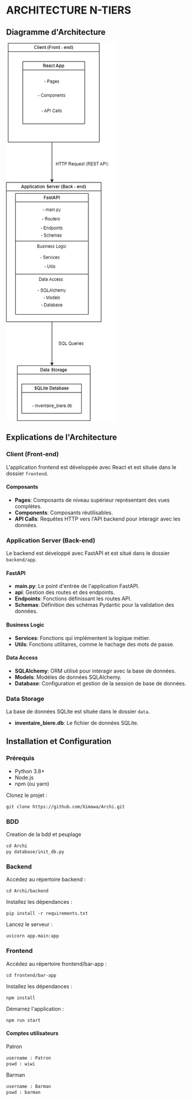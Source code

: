 # ARCHITECTURE N-TIERS

## Diagramme d'Architecture
![Diagramme d'Architecture](schema_archi.jpg)

## Explications de l'Architecture

### Client (Front-end)
L'application frontend est développée avec React et est située dans le dossier `frontend`.

#### Composants
- **Pages**: Composants de niveau supérieur représentant des vues complètes.
- **Components**: Composants réutilisables.
- **API Calls**: Requêtes HTTP vers l'API backend pour interagir avec les données.

### Application Server (Back-end)
Le backend est développé avec FastAPI et est situé dans le dossier `backend/app`.

#### FastAPI
- **main.py**: Le point d'entrée de l'application FastAPI.
- **api**: Gestion des routes et des endpoints.
- **Endpoints**: Fonctions définissant les routes API.
- **Schemas**: Définition des schémas Pydantic pour la validation des données.

#### Business Logic
- **Services**: Fonctions qui implémentent la logique métier.
- **Utils**: Fonctions utilitaires, comme le hachage des mots de passe.

#### Data Access
- **SQLAlchemy**: ORM utilisé pour interagir avec la base de données.
- **Models**: Modèles de données SQLAlchemy.
- **Database**: Configuration et gestion de la session de base de données.

### Data Storage
La base de données SQLite est située dans le dossier `data`.

- **inventaire_biere.db**: Le fichier de données SQLite.


## Installation et Configuration

### Prérequis
- Python 3.8+
- Node.js
- npm (ou yarn)

Clonez le projet :
```
git clone https://github.com/Ximawa/Archi.git
```

### BDD
Creation de la bdd et peuplage
```
cd Archi
py database/init_db.py
```

### Backend

Accédez au répertoire backend :
```
cd Archi/backend
```

Installez les dépendances :
```
pip install -r requirements.txt
```

Lancez le serveur :
```
uvicorn app.main:app
```

### Frontend
Accédez au répertoire frontend/bar-app :
```
cd frontend/bar-app
```

Installez les dépendances :
```
npm install
```

Démarrez l'application :
```
npm run start
```

#### Comptes utilisateurs

Patron
```
username : Patron
pswd : wiwi
```

Barman
```
username : Barman
pswd : barman
```